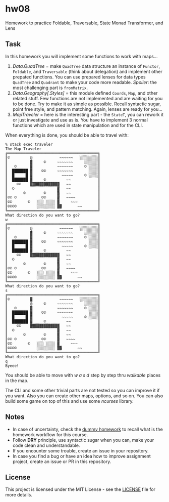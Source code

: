 # hw08

Homework to practice Foldable, Traversable, State Monad Transformer, and Lens

## Task

In this homework you will implement some functions to work with maps...

1. *Data.QuadTree* = make `QuadTree` data structure an instance of `Functor`, `Foldable`, and `Traversable` (think about delegation) and implement other prepated functions. You can use prepared lenses for data types `QuadTree` and `Quadrant` to make your code more readable. *Spoiler*: the most challenging part is `fromMatrix`.
2. *Data.Geography[.Styles]* = this module defined `Coords`, `Map`, and other related stuff. Few functions are not implemented and are waiting for you to be done. Try to make it as simple as possible. Recall syntactic sugar, point free style, and pattern matching. Again, lenses are ready for you...
3. *MapTraveler* = here is the interesting part - the `StateT`, you can rework it or just investigate and use as is. You have to implement 3 normal functions which are used in state manipulation and for the CLI.

When everything is done, you should be able to travel with:

```
% stack exec traveler
The Map Traveler
╔════════════════════════════════════════╗
║©         @            ~~~~~~   ░░░░░░░░║
║          ▓     ©     ~~~~~~~     ░░░░░░║
║   ©      ▓           ~~~~~~~     © ░░░░║
║  ███████ ▓    ©©     ~~~~~~~       ░░░░║
║  █     █ ▓             ~~~~~     © ░░░░║
║  ███████ ▓     ©         ~~            ║
║    ©©    ▓▓▓▓▓▓▓▓▓▓▓▓▓   ~~            ║
║  ©                   ▓   ~~            ║
║       ©        ©     ▓   ~~            ║
║©© ©           ©©     ▓   ~~~~          ║
║©©       ©   ░░░ ░░░░ ▓     ~~~         ║
║©©©©         ░░░░░░░░ ▓▓       ~~       ║
╚════════════════════════════════════════╝
What direction do you want to go?
w
╔════════════════════════════════════════╗
║©         @            ~~~~~~   ░░░░░░░░║
║          ▓     ©     ~~~~~~~     ░░░░░░║
║   ©      ▓           ~~~~~~~     © ░░░░║
║  ███████ ▓    ©©     ~~~~~~~       ░░░░║
║  █     █ ▓             ~~~~~     © ░░░░║
║  ███████ ▓     ©         ~~            ║
║    ©©    ▓▓▓▓▓▓▓▓▓▓▓▓▓   ~~            ║
║  ©                   ▓   ~~            ║
║       ©        ©     ▓   ~~            ║
║©© ©           ©©     ▓   ~~~~          ║
║©©       ©   ░░░ ░░░░ ▓     ~~~         ║
║©©©©         ░░░░░░░░ ▓▓       ~~       ║
╚════════════════════════════════════════╝
What direction do you want to go?
s
╔════════════════════════════════════════╗
║©         ▓            ~~~~~~   ░░░░░░░░║
║          @     ©     ~~~~~~~     ░░░░░░║
║   ©      ▓           ~~~~~~~     © ░░░░║
║  ███████ ▓    ©©     ~~~~~~~       ░░░░║
║  █     █ ▓             ~~~~~     © ░░░░║
║  ███████ ▓     ©         ~~            ║
║    ©©    ▓▓▓▓▓▓▓▓▓▓▓▓▓   ~~            ║
║  ©                   ▓   ~~            ║
║       ©        ©     ▓   ~~            ║
║©© ©           ©©     ▓   ~~~~          ║
║©©       ©   ░░░ ░░░░ ▓     ~~~         ║
║©©©©         ░░░░░░░░ ▓▓       ~~       ║
╚════════════════════════════════════════╝
What direction do you want to go?
q
Byeee!
```

You should be able to move with *w a s d* step by step thru *walkable* places in the map.

The CLI and some other trivial parts are not tested so you can improve it if you want. Also you can create other maps, options, and so on. You can also build some game on top of this and use some *ncurses* library.

## Notes

 * In case of uncertainty, check the [dummy homework](https://github.com/MI-AFP/hw00) to recall what is the homework workflow for this course.
 * Follow **DRY** principle, use syntactic sugar when you can, make your code clean and understandable.
 * If you encounter some trouble, create an issue in your repository.
 * In case you find a bug or have an idea how to improve assignment project, create an issue or PR in this repository.

## License

This project is licensed under the MIT License - see the [LICENSE](LICENSE)
file for more details.

